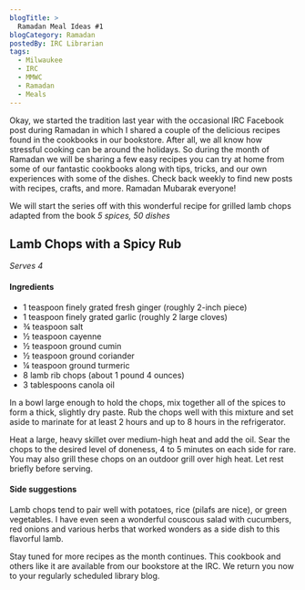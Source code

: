 ```yaml
---
blogTitle: > 
  Ramadan Meal Ideas #1
blogCategory: Ramadan
postedBy: IRC Librarian
tags:
  - Milwaukee
  - IRC
  - MMWC
  - Ramadan
  - Meals
---
```

Okay, we started the tradition last year with the occasional IRC 
Facebook post during Ramadan in which I shared a couple of the delicious 
recipes found in the cookbooks in our bookstore. After all, we all know 
how stressful cooking can be around the holidays. So during the month of 
Ramadan we will be sharing a few easy recipes you can try at home from 
some of our fantastic cookbooks along with tips, tricks, and our own 
experiences with some of the dishes. Check back weekly to find new posts 
with recipes, crafts, and more. Ramadan Mubarak everyone!
<!--more-->

We will start the series off with this wonderful recipe for grilled lamb 
chops adapted from the book *5 spices, 50 dishes*

## Lamb Chops with a Spicy Rub
*Serves 4*

#### Ingredients
* 1 teaspoon finely grated fresh ginger (roughly 2-inch piece)
* 1 teaspoon finely grated garlic (roughly 2 large cloves)
* ¾ teaspoon salt
* ½ teaspoon cayenne
* ½ teaspoon ground cumin
* ½ teaspoon ground coriander
* ¼ teaspoon ground turmeric
* 8 lamb rib chops (about 1 pound 4 ounces)
* 3 tablespoons canola oil

In a bowl large enough to hold the chops, mix together all of the spices 
to form a thick, slightly dry paste. Rub the chops well with this mixture 
and set aside to marinate for at least 2 hours and up to 8 hours in the 
refrigerator.

Heat a large, heavy skillet over medium-high heat and add the oil. Sear 
the chops to the desired level of doneness, 4 to 5 minutes on each side 
for rare. You may also grill these chops  on an outdoor grill over high 
heat. Let rest briefly before serving.

#### Side suggestions
Lamb chops tend to pair well with potatoes, rice (pilafs are nice), or 
green vegetables. I have even seen a wonderful couscous salad with 
cucumbers, red onions and various herbs that worked wonders as a side 
dish to this flavorful lamb.

Stay tuned for more recipes as the month continues. This cookbook and 
others like it are available from our bookstore at the IRC. We return 
you now to your regularly scheduled library blog.